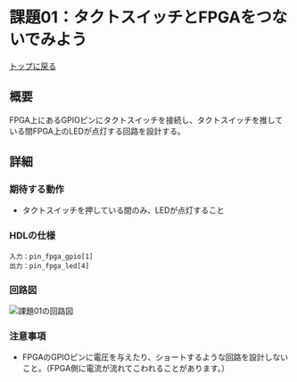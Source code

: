 # 課題01：タクトスイッチとFPGAをつないでみよう

[トップに戻る](../../README.md)

## 概要

FPGA上にあるGPIOピンにタクトスイッチを接続し、タクトスイッチを推している間FPGA上のLEDが点灯する回路を設計する。

## 詳細

### 期待する動作

- タクトスイッチを押している間のみ、LEDが点灯すること

### HDLの仕様

```
入力：pin_fpga_gpio[1]
出力：pin_fpga_led[4]
```

### 回路図

![課題01の回路図](./figure/ex01_schematic.png)

### 注意事項

- FPGAのGPIOピンに電圧を与えたり、ショートするような回路を設計しないこと。（FPGA側に電流が流れてこわれることがあります。）